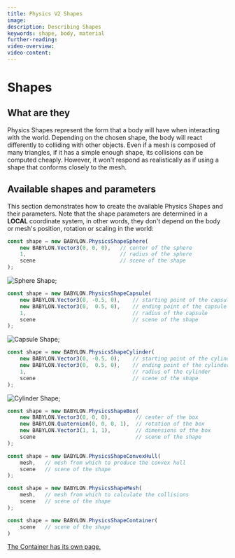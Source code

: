 ```yaml
---
title: Physics V2 Shapes
image: 
description: Describing Shapes
keywords: shape, body, material
further-reading:
video-overview:
video-content:
---
```


# Shapes

## What are they

Physics Shapes represent the form that a body will have when interacting with the world. Depending on the chosen shape, the body will react differently to colliding with other objects. Even if a mesh is composed of many triangles, if it has a simple enough shape, its collisions can be computed cheaply. However, it won't respond as realistically as if using a shape that conforms closely to the mesh.

## Available shapes and parameters

This section demonstrates how to create the available Physics Shapes and their parameters. Note that the shape parameters are determined in a **LOCAL** coordinate system, in other words, they don't depend on the body or mesh's position, rotation or scaling in the world:

```javascript
const shape = new BABYLON.PhysicsShapeSphere(
    new BABYLON.Vector3(0, 0, 0),   // center of the sphere
    1,                              // radius of the sphere
    scene                           // scene of the shape
);
```

![Sphere Shape](/img/features/physics/sphere_shape.png);

```javascript
const shape = new BABYLON.PhysicsShapeCapsule(
    new BABYLON.Vector3(0, -0.5, 0),    // starting point of the capsule segment
    new BABYLON.Vector3(0,  0.5, 0),    // ending point of the capsule segment
    1,                                  // radius of the capsule
    scene                               // scene of the shape
);
```

![Capsule Shape](/img/features/physics/capsule_shape.png);

```javascript
const shape = new BABYLON.PhysicsShapeCylinder(
    new BABYLON.Vector3(0, -0.5, 0),    // starting point of the cylinder segment
    new BABYLON.Vector3(0,  0.5, 0),    // ending point of the cylinder segment
    1,                                  // radius of the cylinder
    scene                               // scene of the shape
);
```

![Cylinder Shape](/img/features/physics/cylinder_shape.png);

```javascript
const shape = new BABYLON.PhysicsShapeBox(
    new BABYLON.Vector3(0, 0, 0),        // center of the box
    new BABYLON.Quaternion(0, 0, 0, 1),  // rotation of the box
    new BABYLON.Vector3(1, 1, 1),        // dimensions of the box
    scene                                // scene of the shape
);
```

```javascript
const shape = new BABYLON.PhysicsShapeConvexHull(
    mesh,   // mesh from which to produce the convex hull
    scene   // scene of the shape
);
```

```javascript
const shape = new BABYLON.PhysicsShapeMesh(
    mesh,   // mesh from which to calculate the collisions
    scene   // scene of the shape
);
```

```javascript
const shape = new BABYLON.PhysicsShapeContainer(
    scene   // scene of the shape
)
```

[The Container has its own page.](/features/featuresDeepDive/physics/compounds)
